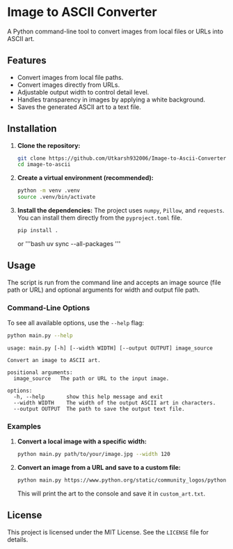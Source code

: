 # Image to ASCII Converter

A Python command-line tool to convert images from local files or URLs into ASCII art.

## Features

- Convert images from local file paths.
- Convert images directly from URLs.
- Adjustable output width to control detail level.
- Handles transparency in images by applying a white background.
- Saves the generated ASCII art to a text file.

## Installation

1.  **Clone the repository:**
    ```bash
    git clone https://github.com/Utkarsh932006/Image-to-Ascii-Converter.git
    cd image-to-ascii
    ```

2.  **Create a virtual environment (recommended):**
    ```bash
    python -m venv .venv
    source .venv/bin/activate
    ```

3.  **Install the dependencies:**
    The project uses `numpy`, `Pillow`, and `requests`. You can install them directly from the `pyproject.toml` file.
    ```bash
    pip install .
    ```
    or
    '''bash
    uv sync --all-packages
    '''

## Usage

The script is run from the command line and accepts an image source (file path or URL) and optional arguments for width and output file path.

### Command-Line Options

To see all available options, use the `--help` flag:
```bash
python main.py --help
```
```
usage: main.py [-h] [--width WIDTH] [--output OUTPUT] image_source

Convert an image to ASCII art.

positional arguments:
  image_source   The path or URL to the input image.

options:
  -h, --help       show this help message and exit
  --width WIDTH    The width of the output ASCII art in characters.
  --output OUTPUT  The path to save the output text file.
```

### Examples

1.  **Convert a local image with a specific width:**
    ```bash
    python main.py path/to/your/image.jpg --width 120
    ```

2.  **Convert an image from a URL and save to a custom file:**
    ```bash
    python main.py https://www.python.org/static/community_logos/python-logo-master-v3-TM.png --width 80 --output custom_art.txt
    ```
    This will print the art to the console and save it in `custom_art.txt`.

## License

This project is licensed under the MIT License. See the `LICENSE` file for details.
